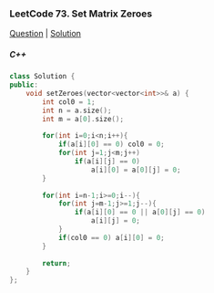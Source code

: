 ### LeetCode 73. Set Matrix Zeroes

[Question](https://leetcode.com/problems/set-matrix-zeroes/)
| [Solution](https://leetcode.com/submissions/detail/566914784/)

##### C++
```c++
class Solution {
public:
    void setZeroes(vector<vector<int>>& a) {
        int col0 = 1;
        int n = a.size();
        int m = a[0].size();
        
        for(int i=0;i<n;i++){
            if(a[i][0] == 0) col0 = 0;
            for(int j=1;j<m;j++)
                if(a[i][j] == 0)
                    a[i][0] = a[0][j] = 0;
        }
        
        for(int i=n-1;i>=0;i--){
            for(int j=m-1;j>=1;j--){
                if(a[i][0] == 0 || a[0][j] == 0)
                    a[i][j] = 0;
            }
            if(col0 == 0) a[i][0] = 0;
        }
        
        return;
    }
};
```